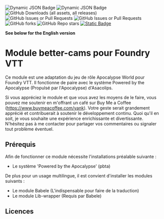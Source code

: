 ![Dynamic JSON Badge](https://img.shields.io/badge/dynamic/json?url=https%3A%2F%2Fraw.githubusercontent.com%2FYanKlInnomme%2FFoundryVTT-better-cams%2Fmaster%2Fmodule.json&query=%24.compatibility.verified&label=foundry%20vtt&color=%23ee9b3a) ![Dynamic JSON Badge](https://img.shields.io/badge/dynamic/json?url=https%3A%2F%2Fraw.githubusercontent.com%2FYanKlInnomme%2FFoundryVTT-better-cams%2Fmaster%2Fmodule.json&query=%24.version&label=version&color=%230f2f2b) ![GitHub Downloads (all assets, all releases)](https://img.shields.io/github/downloads/YanKlInnomme/FoundryVTT-better-cams/total) ![GitHub Issues or Pull Requests](https://img.shields.io/github/issues-raw/YanKlInnomme/FoundryVTT-better-cams) ![GitHub Issues or Pull Requests](https://img.shields.io/github/issues-closed-raw/YanKlInnomme/FoundryVTT-better-cams) ![GitHub forks](https://img.shields.io/github/forks/YanKlInnomme/FoundryVTT-better-cams) ![GitHub Repo stars](https://img.shields.io/github/stars/YanKlInnomme/FoundryVTT-better-cams) <a href="https://www.buymeacoffee.com/yank">![Static Badge](https://img.shields.io/badge/buy_me_a_coffee-FFDD00?logo=Buy%20Me%20A%20Coffee&logoColor=black)</a>

**See below for the English version**

# Module better-cams pour Foundry VTT

Ce module est une adaptation du jeu de rôle Apocalypse World pour Foundry VTT. Il fonctionne de paire avec le système Powered by the Apocalypse (Propulsé par l'Apocalypse) d'Asacolips.

Si vous appréciez le module et que vous avez les moyens de le faire, vous pouvez me soutenir en m'offrant un café sur Buy Me a Coffee (https://www.buymeacoffee.com/yank). Votre geste serait grandement apprécié et contribuerait à soutenir le développement continu. Quoi qu'il en soit, je vous souhaite une expérience enrichissante et divertissante. N'hésitez pas à me contacter pour partager vos commentaires ou signaler tout problème éventuel.

## Prérequis

Afin de fonctionner ce module nécessite l'installations préalable suivante :
 * Le système 'Powered by the Apocalypse' (pbta)

De plus pour un usage multilingue, il est convient d'installer les modules suivants :
 * Le module Babele (L'indispensable pour faire de la traduction)
 * Le module Lib-wrapper (Requis par Babele)

## Licences